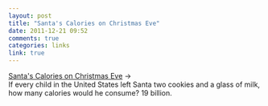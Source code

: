 ```yaml
---
layout: post
title: "Santa's Calories on Christmas Eve"
date: 2011-12-21 09:52
comments: true
categories: links
link: true
---
```

[Santa's Calories on Christmas Eve](http://bit.ly/uI0yMJ "Santa's calories on Christmas Eve") &rarr;  
If every child in the United States left Santa two cookies and a glass of milk, how many calories would he consume? 19 billion.